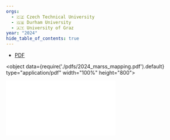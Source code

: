 ```yaml
---
orgs:
  - 🇨🇿 Czech Technical University
  - 🇬🇧 Durham University
  - 🇦🇹 University of Graz
year: "2024"
hide_table_of_contents: true
---
```


- [PDF](pdfs/2024_marss_mapping.pdf)
  
<object data={require('./pdfs/2024_marss_mapping.pdf').default} type="application/pdf" width="100%" height="800"></object>

![](pdfs/2024_marss_mapping.pdf)